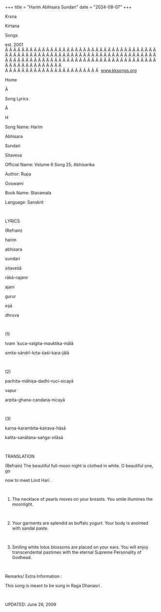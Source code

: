+++ 
title = "Harim Abhisara Sundari"
date = "2024-08-07"
+++

Krsna
 
Kirtana
 
Songs

est. 2001
Â Â Â Â Â Â Â Â Â Â Â Â Â Â Â Â Â Â Â Â Â Â Â Â Â Â Â Â Â Â Â Â Â Â Â Â Â Â Â Â Â Â Â Â Â Â Â Â Â Â Â Â Â Â Â Â Â Â Â Â Â Â Â Â Â Â Â Â Â Â Â Â Â Â Â Â Â Â Â Â Â Â Â Â Â Â Â Â Â Â Â Â Â Â Â Â Â Â Â Â Â Â Â Â Â Â Â Â Â Â Â Â Â Â Â Â Â Â Â Â Â Â Â Â Â  
Â Â Â Â Â Â Â Â Â Â Â Â Â Â Â Â Â Â Â Â Â Â Â  
www.kksongs.org








Home


Ã 
 
Song Lyrics
 
Ã 
 
H


Song Name: 
Harim
 
Abhisara
 
Sundari
 
Sitavesa


Official Name: Volume 6 Song 25; 
Abhisarika


Author: 
Rupa
 
Goswami




Book Name: 
Stavamala


Language: 
Sanskrit




 


LYRICS


(Refrain)


harim
 
abhisara
 
sundari
 
sitaveśā
 


rākā-rajanir
 
ajani
 
gurur
 
eṣā
 
dhruva


 


(1)


tvam
́ 
kuca-valgita-mauktika-mālā
 


smita-sāndrī-kṛta-śaśi-kara-jālā
 


 


(2)


parihita-māhiṣa-dadhi-ruci-sicayā
 


vapur
 
arpita-ghana-candana-nicayā
 


 


(3)


karṇa-karambita-kairava-hāsā
 


kalita-sanātana-sańga-vilāsā


 


TRANSLATION


(Refrain) The beautiful
full-moon night is clothed in white. O beautiful one, 
go

now to meet Lord 
Hari
.


 


1) The necklace of pearls
moves on your breasts. You smile illumines the moonlight.


 


2) Your garments are splendid
as buffalo yogurt. Your body is anointed with sandal paste.


 


3) Smiling white lotus
blossoms are placed on your ears. You will enjoy transcendental pastimes with
the eternal Supreme Personality of Godhead.


 


Remarks/ Extra Information
: 


This
song is meant to be sung in Raga 
Dhanasri
.


 


UPDATED:
 June 26, 2009